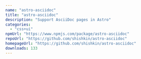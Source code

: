 ```yaml
---
name: "astro-asciidoc"
title: "astro-asciidoc"
description: "Support AsciiDoc pages in Astro"
categories:
  - "css+ui"
npmUrl: "https://www.npmjs.com/package/astro-asciidoc"
repoUrl: "https://github.com/shishkin/astro-asciidoc"
homepageUrl: "https://github.com/shishkin/astro-asciidoc"
downloads: 133
---
```

